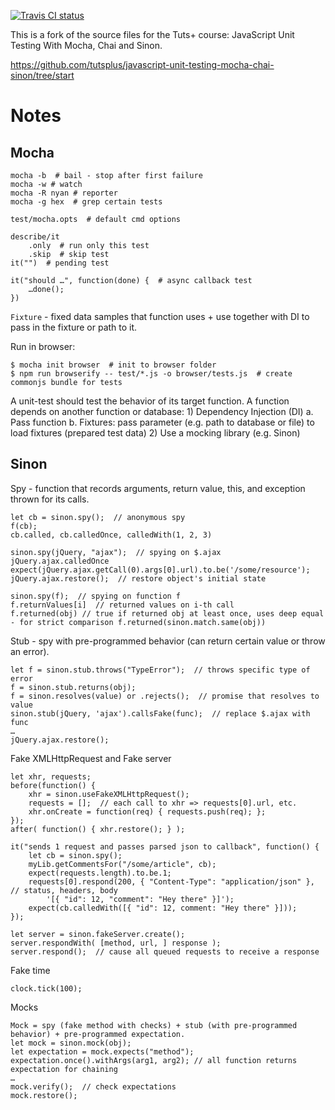 [![Travis CI status](https://travis-ci.org/roman-spiridonov/javascript-unit-testing-mocha-chai-sinon.svg?branch=master)](https://travis-ci.org/roman-spiridonov/mocha-test)

This is a fork of the source files for the Tuts+ course: JavaScript Unit Testing With Mocha, Chai and Sinon. 

https://github.com/tutsplus/javascript-unit-testing-mocha-chai-sinon/tree/start

# Notes
## Mocha
```
mocha -b  # bail - stop after first failure
mocha -w # watch
mocha -R nyan # reporter
mocha -g hex  # grep certain tests

test/mocha.opts  # default cmd options

describe/it
	.only  # run only this test
	.skip  # skip test
it("")  # pending test

it("should …", function(done) {  # async callback test
	…done(); 
})
```

`Fixture` - fixed data samples that function uses + use together with DI to pass in the fixture or path to it.

Run in browser:
```
$ mocha init browser  # init to browser folder
$ npm run browserify -- test/*.js -o browser/tests.js  # create commonjs bundle for tests
```

A unit-test should test the behavior of its target function.
A function depends on another function or database:
	1) Dependency Injection (DI)
		a. Pass function
		b. Fixtures: pass parameter (e.g. path to database or file) to load fixtures (prepared test data)
	2) Use a mocking library (e.g. Sinon)
	 
## Sinon
Spy - function that records arguments, return value, this, and exception thrown for its calls.

```
let cb = sinon.spy();  // anonymous spy
f(cb);
cb.called, cb.calledOnce, calledWith(1, 2, 3)

sinon.spy(jQuery, "ajax");  // spying on $.ajax
jQuery.ajax.calledOnce
expect(jQuery.ajax.getCall(0).args[0].url).to.be('/some/resource');
jQuery.ajax.restore();  // restore object's initial state

sinon.spy(f);  // spying on function f
f.returnValues[i]  // returned values on i-th call
f.returned(obj) // true if returned obj at least once, uses deep equal - for strict comparison f.returned(sinon.match.same(obj))
```

Stub - spy with pre-programmed behavior (can return certain value or throw an error).

```
let f = sinon.stub.throws("TypeError");  // throws specific type of error
f = sinon.stub.returns(obj);
f = sinon.resolves(value) or .rejects();  // promise that resolves to value
sinon.stub(jQuery, 'ajax').callsFake(func);  // replace $.ajax with func
…
jQuery.ajax.restore();  
```

Fake XMLHttpRequest and Fake server
```
let xhr, requests;
before(function() {
	xhr = sinon.useFakeXMLHttpRequest();
	requests = [];  // each call to xhr => requests[0].url, etc.
	xhr.onCreate = function(req) { requests.push(req); };
});
after( function() { xhr.restore(); } );

it("sends 1 request and passes parsed json to callback", function() {
    let cb = sinon.spy();
    myLib.getCommentsFor("/some/article", cb);
    expect(requests.length).to.be.1;
    requests[0].respond(200, { "Content-Type": "application/json" },  // status, headers, body
        '[{ "id": 12, "comment": "Hey there" }]');
    expect(cb.calledWith([{ "id": 12, comment: "Hey there" }]));
});

let server = sinon.fakeServer.create();
server.respondWith( [method, url, ] response );
server.respond();  // cause all queued requests to receive a response
```

Fake time
```
clock.tick(100);
```

Mocks
```
Mock = spy (fake method with checks) + stub (with pre-programmed behavior) + pre-programmed expectation.
let mock = sinon.mock(obj);
let expectation = mock.expects("method");  
expectation.once().withArgs(arg1, arg2); // all function returns expectation for chaining
…
mock.verify();  // check expectations
mock.restore();
```